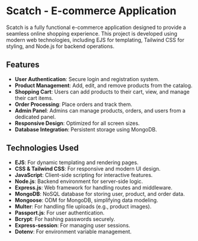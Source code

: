 # Scatch - E-commerce Application

Scatch is a fully functional e-commerce application designed to provide a seamless online shopping experience. This project is developed using modern web technologies, including EJS for templating, Tailwind CSS for styling, and Node.js for backend operations.

## Features

- **User Authentication**: Secure login and registration system.
- **Product Management**: Add, edit, and remove products from the catalog.
- **Shopping Cart**: Users can add products to their cart, view, and manage their cart items.
- **Order Processing**: Place orders and track them.
- **Admin Panel**: Admins can manage products, orders, and users from a dedicated panel.
- **Responsive Design**: Optimized for all screen sizes.
- **Database Integration**: Persistent storage using MongoDB.

## Technologies Used

- **EJS**: For dynamic templating and rendering pages.
- **CSS & Tailwind CSS**: For responsive and modern UI design.
- **JavaScript**: Client-side scripting for interactive features.
- **Node.js**: Backend environment for server-side logic.
- **Express.js**: Web framework for handling routes and middleware.
- **MongoDB**: NoSQL database for storing user, product, and order data.
- **Mongoose**: ODM for MongoDB, simplifying data modeling.
- **Multer**: For handling file uploads (e.g., product images).
- **Passport.js**: For user authentication.
- **Bcrypt**: For hashing passwords securely.
- **Express-session**: For managing user sessions.
- **Dotenv**: For environment variable management.
